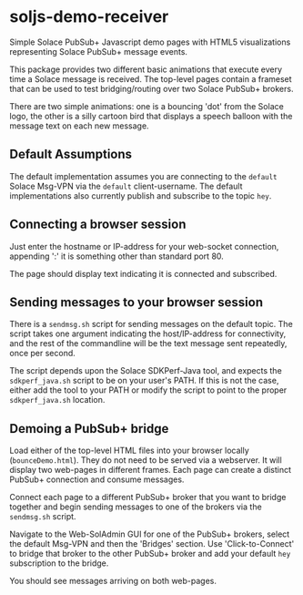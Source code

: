 # soljs-demo-receiver
Simple Solace PubSub+ Javascript demo pages with HTML5 visualizations
representing Solace PubSub+ message events.

This package provides two different basic animations that execute every
time a Solace message is received. The top-level pages contain a frameset that
can be used to test bridging/routing over two Solace PubSub+ brokers.

There are two simple animations: one is a bouncing 'dot' from the Solace logo, 
the other is a silly cartoon bird that displays a speech balloon with the message
text on each new message.

## Default Assumptions

The default implementation assumes you are connecting to the `default` Solace 
Msg-VPN via the `default` client-username. The default implementations also 
currently publish and subscribe to the topic `hey`.

## Connecting a browser session

Just enter the hostname or IP-address for your web-socket connection, appending
':<port>' it is something other than standard port 80.

The page should display text indicating it is connected and subscribed.

## Sending messages to your browser session

There is a `sendmsg.sh` script for sending messages 
on the default topic. The script takes one argument indicating the 
host/IP-address for connectivity, and the rest of the commandline will be the 
text message sent repeatedly, once per second.

The script depends upon the Solace SDKPerf-Java tool, and expects the 
`sdkperf_java.sh` script to be on your user's PATH. If this is not the case, 
either add the tool to your PATH or modify the script to point to the proper 
`sdkperf_java.sh` location.

## Demoing a PubSub+ bridge

Load either of the top-level HTML files into your browser locally 
(`bounceDemo.html`). They do not
need to be served via a webserver. It will display two web-pages in different 
frames. Each page can create a distinct PubSub+ connection and consume messages.

Connect each page to a different PubSub+ broker that you want to bridge 
together and begin sending messages to one of the brokers via the 
`sendmsg.sh` script.

Navigate to the Web-SolAdmin GUI for one of the PubSub+ brokers, select the 
default Msg-VPN and then the 'Bridges' section. Use 'Click-to-Connect' to 
bridge that broker to the other PubSub+ broker and add your default `hey` 
subscription to the bridge.

You should see messages arriving on both web-pages.
